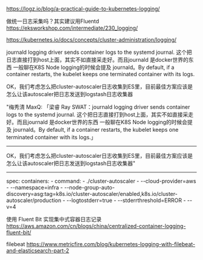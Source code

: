 https://logz.io/blog/a-practical-guide-to-kubernetes-logging/

做统一日志采集吗？其实建议用Fluentd 
https://eksworkshop.com/intermediate/230_logging/

https://kubernetes.io/docs/concepts/cluster-administration/logging/


journald logging driver sends container logs to the systemd journal. 这个把日志直接打到host上面，其实不如直接采走好。而且journald 是docker世界的东西
一般聊在K8S Node logging的时候会提及 journald。By default, if a container restarts, the kubelet keeps one terminated container with its logs.


OK，我们考虑怎么把cluster-autoscaler日志收集到ES里，目前最佳方案应该是怎么让该autoscaler把日志发送到logstash日志收集器

"梅秀清 MaxQ: 「梁睿 Ray SWAT：journald logging driver sends container logs to the systemd journal. 这个把日志直接打到host上面，其实不如直接采走好。而且journald 是docker世界的东西
一般聊在K8S Node logging的时候会提及 journald。By default, if a container restarts, the kubelet keeps one terminated container with its logs.」
- - - - - - - - - - - - - - -
OK，我们考虑怎么把cluster-autoscaler日志收集到ES里，目前最佳方案应该是怎么让该autoscaler把日志发送到logstash日志收集器"
- - - - - - - - - - - - - - -
spec:
      containers:
      - command:
        - ./cluster-autoscaler
        - --cloud-provider=aws
        - --namespace=infra
        - --node-group-auto-discovery=asg:tag=k8s.io/cluster-autoscaler/enabled,k8s.io/cluster-autoscaler/production
        - --logtostderr=true
        - --stderrthreshold=ERROR
        - --v=4

使用 Fluent Bit 实现集中式容器日志记录
https://aws.amazon.com/cn/blogs/china/centralized-container-logging-fluent-bit/

filebeat
https://www.metricfire.com/blog/kubernetes-logging-with-filebeat-and-elasticsearch-part-2
